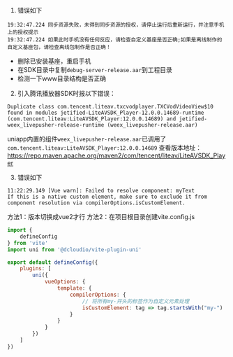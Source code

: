 1. 错误如下
```
19:32:47.224 同步资源失败，未得到同步资源的授权，请停止运行后重新运行，并注意手机上的授权提示
19:32:47.224 如果此时手机没有任何反应，请检查自定义基座是否正确;如果是离线制作的自定义基座包，请检查离线包制作是否正确！
```
- 删除已安装基座，重启手机
- 在SDK目录中复制`debug-server-release.aar`到工程目录
- 检测一下www目录结构是否正确


2. 引入腾讯播放器SDK时报以下错误：
```
Duplicate class com.tencent.liteav.txcvodplayer.TXCVodVideoView$10 found in modules jetified-LiteAVSDK_Player-12.0.0.14689-runtime (com.tencent.liteav:LiteAVSDK_Player:12.0.0.14689) and jetified-weex_livepusher-release-runtime (weex_livepusher-release.aar)

```
uniapp内置的组件`weex_livepusher-release.aar`已调用了`com.tencent.liteav:LiteAVSDK_Player:12.0.0.14689`
查看版本地址：https://repo.maven.apache.org/maven2/com/tencent/liteav/LiteAVSDK_Player

3. 错误如下
```
11:22:29.149 [Vue warn]: Failed to resolve component: myText  
If this is a native custom element, make sure to exclude it from component resolution via compilerOptions.isCustomElement.
```
方法1：版本切换成vue2才行
方法2：在项目根目录创建vite.config.js
```js
import {      
    defineConfig      
} from 'vite'      
import uni from '@dcloudio/vite-plugin-uni'      

export default defineConfig({      
    plugins: [      
        uni({      
            vueOptions: {      
                template: {      
                    compilerOptions: {      
                        // 将所有my-开头的标签作为自定义元素处理      
                        isCustomElement: tag => tag.startsWith("my-")      
                    }      
                }      
            }      
        })      
    ]      
})
```
